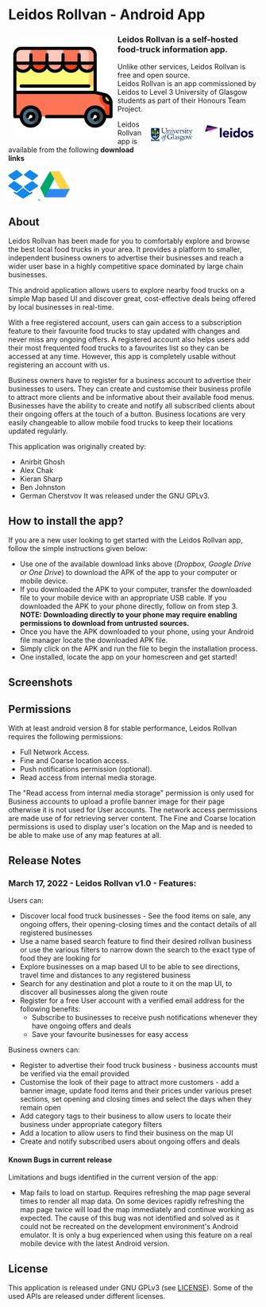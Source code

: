 # Leidos Rollvan - Android App 

<img src="/readme/food-truck-svgrepo-com.svg" align="left"
width="200" hspace="10" vspace="10">

### Leidos Rollvan is a self-hosted food-truck information app.  
Unlike other services, Leidos Rollvan is free and open source.  
Leidos Rollvan is an app commissioned by Leidos to Level 3 University of Glasgow students as part of their Honours Team Project.

[<img src="/readme/logo-leidos.png" align="right"
width="100" hspace="10" vspace="10">](https://www.leidos.com/)

[<img src="/readme/uni-of-glasgow.jpg" align="right"
width="90" hspace="10" vspace="10">](https://www.gla.ac.uk/)

Leidos Rollvan app is available from the following **download links**


<p align="left">
<a href="https://www.dropbox.com/s/nbp5ua2g9rk0gm8/leidos-rollvan-18-03.apk?dl=1">
    <img alt="Get it on DropBox" height="60" src="readme/dropbox-svgrepo-com.svg" />
</a> 
<a href="https://drive.google.com/uc?export=download&id=1kZNAzqCbvb_jw6xrkCAC0db0sdE98p9q">
    <img alt="Get it on Google Drive" height="60" src="readme/google-drive-social-media-svgrepo-com.svg" />
</a> 
</p>

## About

Leidos Rollvan has been made for you to comfortably explore and browse the best local food trucks in your area.
It provides a platform to smaller, independent business owners to advertise their businesses and reach a wider user base in a highly competitive space dominated by large chain businesses. 

This android application allows users to explore nearby food trucks on a simple Map based UI and discover great, cost-effective deals being offered by local businesses in real-time.

With a free registered account, users can gain access to a subscription feature to their favourite food trucks to stay updated with changes and never miss any ongoing offers. A registered account also helps users add their most frequented food trucks to a favourites list so they can be accessed at any time. However, this app is completely usable without registering an account with us. 

Business owners have to register for a business account to advertise their businesses to users. They can create and customise their business profile to attract more clients and be informative about their available food menus. Businesses have the ability to create and notify all subscribed clients about their ongoing offers at the touch of a button. Business locations are very easily changeable to allow mobile food trucks to keep their locations updated regularly. 

This application was originally created by:
- Anirbit Ghosh
- Alex Chak
- Kieran Sharp
- Ben Johnston
- German Cherstvov
It was released under the GNU GPLv3.

## How to install the app?

If you are a new user looking to get started with the Leidos Rollvan app, follow the simple instructions given below:

  - Use one of the available download links above (_Dropbox, Google Drive or One Drive_) to download the APK of the app to your computer or mobile device. 
  - If you downloaded the APK to your computer, transfer the downloaded file to your mobile device with an appropriate USB cable. If you downloaded the APK to your phone directly, follow on from step 3. **NOTE: Downloading directly to your phone may require enabling permissions to download from untrusted sources.**
  - Once you have the APK downloaded to your phone, using your Android file manager locate the downloaded APK file. 
  - Simply click on the APK and run the file to begin the installation process. 
  - One installed, locate the app on your homescreen and get started!

## Screenshots

## Permissions

With at least android version 8 for stable performance, Leidos Rollvan requires the following permissions:
- Full Network Access.
- Fine and Coarse location access.
- Push notifications permission (optional).
- Read access from internal media storage.

The "Read access from internal media storage" permission is only used for Business accounts to upload a profile banner image for their page otherwise it is not used for User accounts. The network access permissions are made use of for retrieving server content. The Fine and Coarse location permissions is used to display user's location on the Map and is needed to be able to make use of any map features at all.

## Release Notes

### March 17, 2022 - Leidos Rollvan v1.0 - Features:

Users can:
- Discover local food truck businesses - See the food items on sale, any ongoing offers, their opening-closing times and the contact details of all registered businesses
- Use a name based search feature to find their desired rollvan business or use the various filters to narrow down the search to the exact type of food they are looking for
- Explore businesses on a map based UI to be able to see directions, travel time and distances to any registered business
- Search for any destination and plot a route to it on the map UI, to discover all businesses along the given route
- Register for a free User account with a verified email address for the following benefits:
    - Subscribe to businesses to receive push notifications whenever they have ongoing offers and deals
    - Save your favourite businesses for easy access

Business owners can:
- Register to advertise their food truck business - business accounts must be verified via the email provided
- Customise the look of their page to attract more customers - add a banner image, update food items and their prices under various preset sections, set opening and closing times and select the days when they remain open
- Add category tags to their business to allow users to locate their business under appropriate category filters
- Add a location to allow users to find their business on the map UI
- Create and notify subscribed users about ongoing offers and deals

#### Known Bugs in current release

Limitations and bugs identified in the current version of the app:
- Map fails to load on startup. Requires refreshing the map page several times to render all map data. On some devices rapidly refreshing the map page twice will load the map immediately and continue working as expected. The cause of this bug was not identified and solved as it could not be recreated on the development environment's Android emulator. It is only a bug experienced when using this feature on a real mobile device with the latest Android version.

## License

This application is released under GNU GPLv3 (see [LICENSE](LICENSE)).
Some of the used APIs are released under different licenses.
